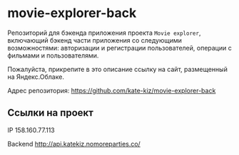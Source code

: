 # movie-explorer-back
Репозиторий для бэкенда приложения проекта `Movie explorer`, включающий бэкенд части приложения со следующими возможностями: авторизации и регистрации пользователей, операции с фильмами и пользователями.
  
Пожалуйста, прикрепите в это описание ссылку на сайт, размещенный на Яндекс.Облаке.

Адрес репозитория: https://github.com/kate-kiz/movie-explorer-back

## Ссылки на проект

IP 158.160.77.113

Backend http://api.katekiz.nomoreparties.co/

